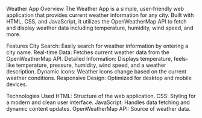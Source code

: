 Weather App
Overview
The Weather App is a simple, user-friendly web application that provides current weather information for any city. Built with HTML, CSS, and JavaScript, it utilizes the OpenWeatherMap API to fetch and display weather data including temperature, humidity, wind speed, and more.

Features
City Search: Easily search for weather information by entering a city name.
Real-time Data: Fetches current weather data from the OpenWeatherMap API.
Detailed Information: Displays temperature, feels-like temperature, pressure, humidity, wind speed, and a weather description.
Dynamic Icons: Weather icons change based on the current weather conditions.
Responsive Design: Optimized for desktop and mobile devices.

Technologies Used
HTML: Structure of the web application.
CSS: Styling for a modern and clean user interface.
JavaScript: Handles data fetching and dynamic content updates.
OpenWeatherMap API: Source of weather data.
